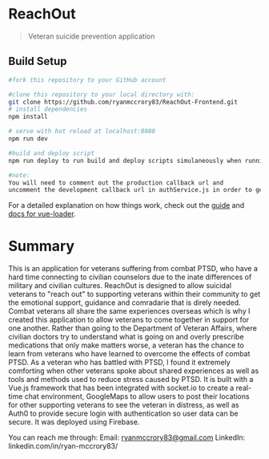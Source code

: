 # ReachOut

> Veteran suicide prevention application

## Build Setup

``` bash
#fork this repository to your GitHub account

#clone this repository to your local directory with:
git clone https://github.com/ryanmccrory83/ReachOut-Frontend.git
# install dependencies
npm install

# serve with hot reload at localhost:8080
npm run dev

#build and deploy script
npm run deploy to run build and deploy scripts simulaneously when running in production mode for firebase changes

#note:
You will need to comment out the production callback url and
uncomment the development callback url in authService.js in order to get the Auth0 to work on your local server.  Reverse the steps if you would like to run this application in production.
```
For a detailed explanation on how things work, check out the [guide](http://vuejs-templates.github.io/webpack/) and [docs for vue-loader](http://vuejs.github.io/vue-loader).

# Summary
This is an application for veterans suffering from combat PTSD, who have a hard time connecting to civilian counselors due to the inate differences of military and civilian cultures.  ReachOut is designed to allow suicidal veterans to "reach out" to supporting veterans within their community to get the emotional support, guidance and comradarie that is direly needed. Combat veterans all share the same experiences overseas which is why I created this application to allow veterans to come together in support for one another. Rather than going to the Department of Veteran Affairs, where civilian doctors try to understand what is going on and overly prescribe medications that only make matters worse, a veteran has the chance to learn from veterans who have learned to overcome the effects of combat PTSD.  As a veteran who has battled with PTSD, I found it extremely comforting when other veterans spoke about shared experiences as well as tools and methods used to reduce stress caused by PTSD. It is built with a Vue.js framework that has been integrated with socket.io to create a real-time chat environment, GoogleMaps to allow users to post their locations for other supporting veterans to see the veteran in distress, as well as Auth0 to provide secure login with authentication so user data can be secure. It was deployed using Firebase. 

You can reach me through:
Email: ryanmccrory83@gmail.com
LinkedIn: linkedin.com/in/ryan-mccrory83/